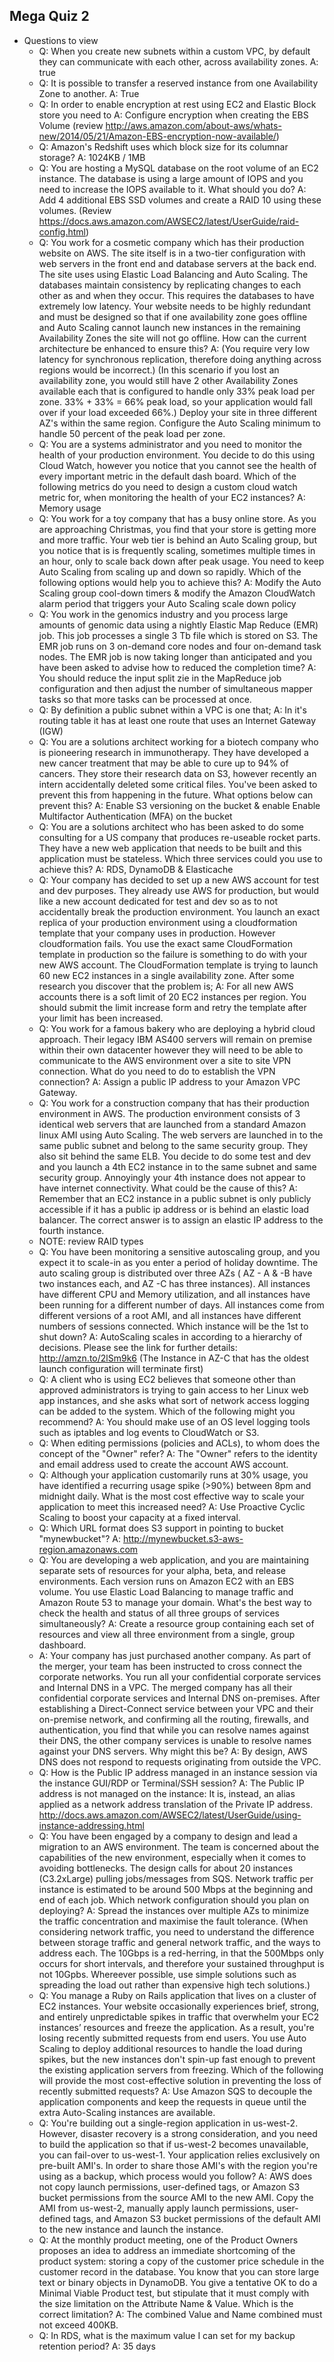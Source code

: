 Mega Quiz 2
----------

* Questions to view
  * Q: When you create new subnets within a custom VPC, by default they can communicate with each other, across availability zones. A: true
  * Q: It is possible to transfer a reserved instance from one Availability Zone to another. A: True
  * Q: In order to enable encryption at rest using EC2 and Elastic Block store you need to A: Configure encryption when creating the EBS Volume (review http://aws.amazon.com/about-aws/whats-new/2014/05/21/Amazon-EBS-encryption-now-available/)
  * Q: Amazon's Redshift uses which block size for its columnar storage? A: 1024KB / 1MB
  * Q: You are hosting a MySQL database on the root volume of an EC2 instance. The database is using a large amount of IOPS and you need to increase the IOPS available to it. What should you do? A: Add 4 additional EBS SSD volumes and create a RAID 10 using these volumes. (Review https://docs.aws.amazon.com/AWSEC2/latest/UserGuide/raid-config.html)
  * Q: You work for a cosmetic company which has their production website on AWS. The site itself is in a two-tier configuration with web servers in the front end and database servers at the back end. The site uses using Elastic Load Balancing and Auto Scaling. The databases maintain consistency by replicating changes to each other as and when they occur. This requires the databases to have extremely low latency. Your website needs to be highly redundant and must be designed so that if one availability zone goes offline and Auto Scaling cannot launch new instances in the remaining Availability Zones the site will not go offline. How can the current architecture be enhanced to ensure this? A: (You require very low latency for synchronous replication, therefore doing anything across regions would be incorrect.) (In this scenario if you lost an availability zone, you would still have 2 other Availability Zones available each that is configured to handle only 33% peak load per zone. 33% + 33% = 66% peak load, so your application would fall over if your load exceeded 66%.) Deploy your site in three different AZ's within the same region. Configure the Auto Scaling minimum to handle 50 percent of the peak load per zone.
  * Q: You are a systems administrator and you need to monitor the health of your production environment. You decide to do this using Cloud Watch, however you notice that you cannot see the health of every important metric in the default dash board. Which of the following metrics do you need to design a custom cloud watch metric for, when monitoring the health of your EC2 instances? A: Memory usage
  * Q: You work for a toy company that has a busy online store. As you are approaching Christmas, you find that your store is getting more and more traffic. Your web tier is behind an Auto Scaling group, but you notice that is is frequently scaling, sometimes multiple times in an hour, only to scale back down after peak usage. You need to keep Auto Scaling from scaling up and down so rapidly. Which of the following options would help you to achieve this? A: Modify the Auto Scaling group cool-down timers & modify the Amazon CloudWatch alarm period that triggers your Auto Scaling scale down policy
  * Q: You work in the genomics industry and you process large amounts of genomic data using a nightly Elastic Map Reduce (EMR) job. This job processes a single 3 Tb file which is stored on S3. The EMR job runs on 3 on-demand core nodes and four on-demand task nodes. The EMR job is now taking longer than anticipated and you have been asked to advise how to reduced the completion time? A: You should reduce the input split zie in the MapReduce job configuration and then adjust the number of simultaneous mapper tasks so that more tasks can be processed at once.
  * Q: By definition a public subnet within a VPC is one that; A: In it's routing table it has at least one route that uses an Internet Gateway (IGW)
  * Q: You are a solutions architect working for a biotech company who is pioneering research in immunotherapy. They have developed a new cancer treatment that may be able to cure up to 94% of cancers. They store their research data on S3, however recently an intern accidentally deleted some critical files. You've been asked to prevent this from happening in the future. What options below can prevent this? A: Enable S3 versioning on the bucket & enable Enable Multifactor Authentication (MFA) on the bucket
  * Q: You are a solutions architect who has been asked to do some consulting for a US company that produces re-useable rocket parts. They have a new web application that needs to be built and this application must be stateless. Which three services could you use to achieve this? A: RDS, DynamoDB & Elasticache
  * Q: Your company has decided to set up a new AWS account for test and dev purposes. They already use AWS for production, but would like a new account dedicated for test and dev so as to not accidentally break the production environment. You launch an exact replica of your production environment using a cloudformation template that your company uses in production. However cloudformation fails. You use the exact same CloudFormation template in production so the failure is something to do with your new AWS account. The CloudFormation template is trying to launch 60 new EC2 instances in a single availability zone. After some research you discover that the problem is; A: For all new AWS accounts there is a soft limit of 20 EC2 instances per region. You should submit the limit increase form and retry the template after your limit has been increased.
  * Q: You work for a famous bakery who are deploying a hybrid cloud approach. Their legacy IBM AS400 servers will remain on premise within their own datacenter however they will need to be able to communicate to the AWS environment over a site to site VPN connection. What do you need to do to establish the VPN connection? A: Assign a public IP address to your Amazon VPC Gateway.
  * Q: You work for a construction company that has their production environment in AWS. The production environment consists of 3 identical web servers that are launched from a standard Amazon linux AMI using Auto Scaling. The web servers are launched in to the same public subnet and belong to the same security group. They also sit behind the same ELB. You decide to do some test and dev and you launch a 4th EC2 instance in to the same subnet and same security group. Annoyingly your 4th instance does not appear to have internet connectivity. What could be the cause of this? A: Remember that an EC2 instance in a public subnet is only publicly accessible if it has a public ip address or is behind an elastic load balancer. The correct answer is to assign an elastic IP address to the fourth instance. 
  * NOTE: review RAID types
  * Q: You have been monitoring a sensitive autoscaling group, and you expect it to scale-in as you enter a period of holiday downtime. The auto scaling group is distributed over three AZs ( AZ - A & -B have two instances each, and AZ -C has three instances). All instances have different CPU and Memory utilization, and all instances have been running for a different number of days. All instances come from different versions of a root AMI, and all instances have different numbers of sessions connected. Which instance will be the 1st to shut down? A: AutoScaling scales in according to a hierarchy of decisions. Please see the link for further details: http://amzn.to/2lSm9k6 (The Instance in AZ-C that has the oldest launch configuration will terminate first) 
  * Q: A client who is using EC2 believes that someone other than approved administrators is trying to gain access to her Linux web app instances, and she asks what sort of network access logging can be added to the system. Which of the following might you recommend? A: You should make use of an OS level logging tools such as iptables and log events to CloudWatch or S3.
  * Q: When editing permissions (policies and ACLs), to whom does the concept of the "Owner" refer? A: The "Owner" refers to the identity and email address used to create the account AWS account.
  * Q: Although your application customarily runs at 30% usage, you have identified a recurring usage spike (>90%) between 8pm and midnight daily. What is the most cost effective way to scale your application to meet this increased need? A: Use Proactive Cyclic Scaling to boost your capacity at a fixed interval.
  * Q: Which URL format does S3 support in pointing to bucket "mynewbucket"? A: http://mynewbucket.s3-aws-region.amazonaws.com
  * Q: You are developing a web application, and you are maintaining separate sets of resources for your alpha, beta, and release environments. Each version runs on Amazon EC2 with an EBS volume. You use Elastic Load Balancing to manage traffic and Amazon Route 53 to manage your domain. What's the best way to check the health and status of all three groups of services simultaneously? A: Create a resource group containing each set of resources and view all three environment from a single, group dashboard.
  * A: Your company has just purchased another company. As part of the merger, your team has been instructed to cross connect the corporate networks. You run all your confidential corporate services and Internal DNS in a VPC. The merged company has all their confidential corporate services and Internal DNS on-premises. After establishing a Direct-Connect service between your VPC and their on-premise network, and confirming all the routing, firewalls, and authentication, you find that while you can resolve names against their DNS, the other company services is unable to resolve names against your DNS servers. Why might this be? A: By design, AWS DNS does not respond to requests originating from outside the VPC.
  * Q: How is the Public IP address managed in an instance session via the instance GUI/RDP or Terminal/SSH session? A: The Public IP address is not managed on the instance: It is, instead, an alias applied as a network address translation of the Private IP address. http://docs.aws.amazon.com/AWSEC2/latest/UserGuide/using-instance-addressing.html 
  * Q: You have been engaged by a company to design and lead a migration to an AWS environment. The team is concerned about the capabilities of the new environment, especially when it comes to avoiding bottlenecks. The design calls for about 20 instances (C3.2xLarge) pulling jobs/messages from SQS. Network traffic per instance is estimated to be around 500 Mbps at the beginning and end of each job. Which network configuration should you plan on deploying? A: Spread the instances over multiple AZs to minimize the traffic concentration and maximise the fault tolerance. (When considering network traffic, you need to understand the difference between storage traffic and general network traffic, and the ways to address each. The 10Gbps is a red-herring, in that the 500Mbps only occurs for short intervals, and therefore your sustained throughput is not 10Gpbs. Whereever possible, use simple solutions such as spreading the load out rather than expensive high tech solutions.)
  * Q: You manage a Ruby on Rails application that lives on a cluster of EC2 instances. Your website occasionally experiences brief, strong, and entirely unpredictable spikes in traffic that overwhelm your EC2 instances’ resources and freeze the application. As a result, you're losing recently submitted requests from end users. You use Auto Scaling to deploy additional resources to handle the load during spikes, but the new instances don't spin-up fast enough to prevent the existing application servers from freezing. Which of the following will provide the most cost-effective solution in preventing the loss of recently submitted requests? A: Use Amazon SQS to decouple the application components and keep the requests in queue until the extra Auto-Scaling instances are available.
  * Q: You're building out a single-region application in us-west-2. However, disaster recovery is a strong consideration, and you need to build the application so that if us-west-2 becomes unavailable, you can fail-over to us-west-1. Your application relies exclusively on pre-built AMI's. In order to share those AMI's with the region you're using as a backup, which process would you follow? A: AWS does not copy launch permissions, user-defined tags, or Amazon S3 bucket permissions from the source AMI to the new AMI. Copy the AMI from us-west-2, manually apply launch permissions, user-defined tags, and Amazon S3 bucket permissions of the default AMI to the new instance and launch the instance.
  * Q: At the monthly product meeting, one of the Product Owners proposes an idea to address an immediate shortcoming of the product system: storing a copy of the customer price schedule in the customer record in the database. You know that you can store large text or binary objects in DynamoDB. You give a tentative OK to do a Minimal Viable Product test, but stipulate that it must comply with the size limitation on the Attribute Name & Value. Which is the correct limitation? A: The combined Value and Name combined must not exceed 400KB.
  * Q: In RDS, what is the maximum value I can set for my backup retention period? A: 35 days
